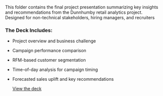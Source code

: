 This folder contains the final project presentation summarizing key insights and recommendations from the Dunnhumby retail analytics project. Designed for non-technical stakeholders, hiring managers, and recruiters

### The Deck Includes:
- Project overview and business challenge
- Campaign performance comparison
- RFM-based customer segmentation
- Time-of-day analysis for campaign timing
- Forecasted sales uplift and key recommendations

  [View the deck]()
